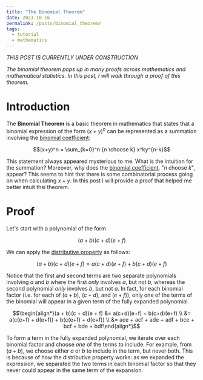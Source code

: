 ```yaml
---
title: "The Binomial Theorem"
date: 2023-10-16
permalink: /posts/binomial_theorem/
tags:
  - tutorial
  - mathematics
---
```


_THIS POST IS CURRENTLY UNDER CONSTRUCTION_

_The binomial theorem pops up in many proofs across mathematics and mathematical statistics. In this post, I will walk through a proof of this theorem._

Introduction
============

The **Binomial Theorem** is a basic theorem in mathematics that states that a binomial expression of the form $(x+y)^n$ can be represented as a summation involving the [binomial coefficient](https://en.wikipedia.org/wiki/Binomial_coefficient):

$$(x+y)^n = \sum_{k=0}^n {n \choose k} x^ky^{n-k}$$

This statement always appeared mysterious to me. What is the intuition for the summation? Moreover, why does the [binomial coefficient](https://en.wikipedia.org/wiki/Binomial_coefficient), "$n$ choose $k$", appear? This seems to hint that there is some combinatorial process going on when calculating $x+y$. In this post I will provide a proof that helped me better intuit thsi theorem. 

Proof
=====

Let's start with a polynomial of the form

$$(a + b)(c + d)(e + f)$$

We can apply the [distributive property](https://en.wikipedia.org/wiki/Distributive_property) as follows:

$$(a + b)(c + d)(e + f) = a(c+d)(e+f) + b(c+d)(e+f)$$

Notice that the first and second terms are two separate polynomials involving $a$ and $b$ where the first _only_ involves $a$, but not $b$, whereas the second polynomial _only_ involves $b$, but not $a$. In fact, for each binomial factor (i.e. for each of
$(a + b)$, $(c + d)$, and $(e + f)$), only one of the terms of the binomial will appear in a given term of the fully expanded polynomial. 

$$\begin{align*}(a + b)(c + d)(e + f) &= a(c+d)(e+f) + b(c+d)(e+f) \\ &= a(c(e+f) + d(e+f)) + b(c(e+f) + d(e+f)) \\ &= ace + acf + ade + adf + bce + bcf + bde + bdf\end{align*}$$

To form a term in the fully expanded polynomial, we iterate over each binomial factor and choose _one_ of the terms to include. For example, from $(a+b)$, we choose either $a$ or $b$ to include in the term, but never both. This is because of how the distributive property works: as we expanded the expression, we separated the two terms in each binomial factor so that they never could appear in the same term of the expansion.

